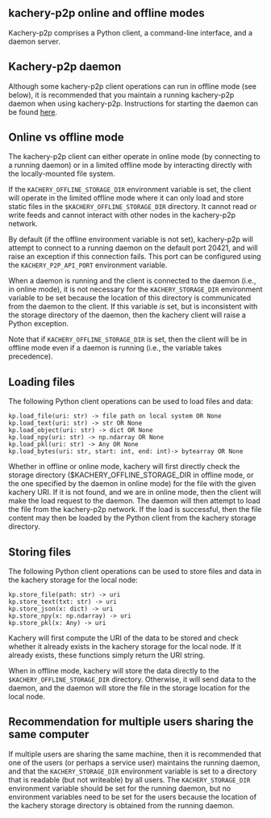 ## kachery-p2p online and offline modes

Kachery-p2p comprises a Python client, a command-line interface, and a daemon server.

## Kachery-p2p daemon

Although some kachery-p2p client operations can run in offline mode (see below), it is recommended that you maintain a running kachery-p2p daemon when using kachery-p2p. Instructions for starting the daemon can be found [here](./setup_and_installation.md).

## Online vs offline mode

The kachery-p2p client can either operate in online mode (by connecting to a running daemon) or in a limited offline mode by interacting directly with the locally-mounted file system.

If the `KACHERY_OFFLINE_STORAGE_DIR` environment variable is set, the client will operate in the limited offline mode where it can only load and store static files in the `$KACHERY_OFFLINE_STORAGE_DIR` directory. It cannot read or write feeds and cannot interact with other nodes in the kachery-p2p network.

By default (if the offline environment variable is not set), kachery-p2p will attempt to connect to a running daemon on the default port 20421, and will raise an exception if this connection fails. This port can be configured using the `KACHERY_P2P_API_PORT` environment variable.

When a daemon is running and the client is connected to the daemon (i.e., in online mode), it is not necessary for the `KACHERY_STORAGE_DIR` environment variable to be set because the location of this directory is communicated from the daemon to the client. If this variable *is* set, but is inconsistent with the storage directory of the daemon, then the kachery client will raise a Python exception.

Note that if `KACHERY_OFFLINE_STORAGE_DIR` is set, then the client will be in offline mode even if a daemon is running (i.e., the variable takes precedence).

## Loading files

The following Python client operations can be used to load files and data:

```
kp.load_file(uri: str) -> file path on local system OR None
kp.load_text(uri: str) -> str OR None
kp.load_object(uri: str) -> dict OR None
kp.load_npy(uri: str) -> np.ndarray OR None
kp.load_pkl(uri: str) -> Any OR None
kp.load_bytes(uri: str, start: int, end: int)-> bytearray OR None
```

Whether in offline or online mode, kachery will first directly check the storage directory ($KACHERY_OFFLINE_STORAGE_DIR in offline mode, or the one specified by the daemon in online mode) for the file with the given kachery URI. If it is not found, and we are in online mode, then the client will make the load request to the daemon. The daemon will then attempt to load the file from the kachery-p2p network. If the load is successful, then the file content may then be loaded by the Python client from the kachery storage directory.

## Storing files

The following Python client operations can be used to store files and data in the kachery storage for the local node:

```
kp.store_file(path: str) -> uri
kp.store_text(txt: str) -> uri
kp.store_json(x: dict) -> uri
kp.store_npy(x: np.ndarray) -> uri
kp.store_pkl(x: Any) -> uri
```

Kachery will first compute the URI of the data to be stored and check whether it already exists in the kachery storage for the local node. If it already exists, these functions simply return the URI string.

When in offline mode, kachery will store the data directly to the `$KACHERY_OFFLINE_STORAGE_DIR` directory. Otherwise, it will send data to the daemon, and the daemon will store the file in the storage location for the local node.

## Recommendation for multiple users sharing the same computer

If multiple users are sharing the same machine, then it is recommended that one of the users (or perhaps a service user) maintains the running daemon, and that the `KACHERY_STORAGE_DIR` environment variable is set to a directory that is readable (but not writeable) by all users. The `KACHERY_STORAGE_DIR` environment variable should be set for the running daemon, but no environment variables need to be set for the users because the location of the kachery storage directory is obtained from the running daemon.
